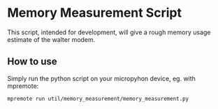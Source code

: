 # Memory Measurement Script

This script, intended for development, will give a rough memory usage estimate
of the walter modem.

## How to use

Simply run the python script on your micropyhon device, eg. with mpremote:

```shell
mpremote run util/memory_measurement/memory_measurement.py
```
